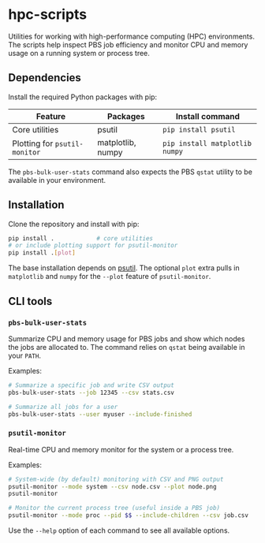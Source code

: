 # hpc-scripts

Utilities for working with high-performance computing (HPC) environments. The scripts
help inspect PBS job efficiency and monitor CPU and memory usage on a running
system or process tree.

## Dependencies

Install the required Python packages with pip:

| Feature | Packages | Install command |
| ------- | -------- | ---------------- |
| Core utilities | psutil | `pip install psutil` |
| Plotting for `psutil-monitor` | matplotlib, numpy | `pip install matplotlib numpy` |

The `pbs-bulk-user-stats` command also expects the PBS `qstat` utility to be
available in your environment.

## Installation

Clone the repository and install with pip:

```bash
pip install .            # core utilities
# or include plotting support for psutil-monitor
pip install .[plot]
```

The base installation depends on [psutil](https://pypi.org/project/psutil/).
The optional `plot` extra pulls in `matplotlib` and `numpy` for the `--plot`
feature of `psutil-monitor`.

## CLI tools

### `pbs-bulk-user-stats`

Summarize CPU and memory usage for PBS jobs and show which nodes the jobs are
allocated to. The command relies on `qstat` being available in your `PATH`.

Examples:

```bash
# Summarize a specific job and write CSV output
pbs-bulk-user-stats --job 12345 --csv stats.csv 

# Summarize all jobs for a user
pbs-bulk-user-stats --user myuser --include-finished
```

### `psutil-monitor`

Real-time CPU and memory monitor for the system or a process tree.

Examples:

```bash
# System-wide (by default) monitoring with CSV and PNG output
psutil-monitor --mode system --csv node.csv --plot node.png
psutil-monitor 

# Monitor the current process tree (useful inside a PBS job)
psutil-monitor --mode proc --pid $$ --include-children --csv job.csv
```

Use the `--help` option of each command to see all available options.

